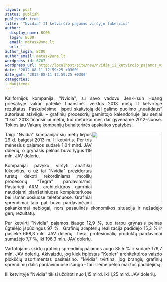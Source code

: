 ```yaml
---
layout: post
status: publish
published: true
title: '"Nvidia" II ketvirčio pajamos viršyjo lūkesčius'
author:
  display_name: BC00
  login: BC00
  email: matasx@one.lt
  url: ''
author_login: BC00
author_email: matasx@one.lt
wordpress_id: 6767
wordpress_url: http://localhost/site/new/nvidia_ii_ketvircio_pajamos_virsyjo_lukescius/
date: '2012-08-11 12:59:25 +0300'
date_gmt: '2012-08-11 12:59:25 +0300'
categories:
- Naujienos
---
```

<p style="text-align: justify;">
	Kalifornijos kompanija, &quot;Nvidia&quot;, su savo vadovu Jen-Hsun Huang prie&scaron;akyje vakar pateikė finansinės veiklos 2013 metų II ketvirtyje rezultatus. Paskubėsime&nbsp; įspėti skaitytoją dėl galimo puolimo &bdquo;neatidaus&ldquo; autoriaus atžvilgiu &ndash; grafinių procesorių gamintojo kalendoriuje jau seniai &quot;tiksi&quot; 2013 finansiniai metai, tuo metu kai mes dar gyvename 2012-siuose. Tokios jau Vakarų kompanijų buhalterinės apskaitos ypatybės.</p>
<p style="text-align: justify;">
	<img alt="" src="http://technews.lt/userfiles/nvidialogoin.jpg" style="width: 225px; height: 225px; float: right;" />Taigi &quot;Nvidia&quot; kompanijai &scaron;ių metų liepos 29 d. baigėsi 2013 m. II ketvirtis. Per tris mėnesius pajamos sudarė 1,04 mlrd. JAV dolerių, o grynasis pelnas buvo lygus 119 mln. JAV dolerių.</p>
<p style="text-align: justify;">
	Kompanijai pavyko vir&scaron;yti analitikų lūkesčius, o už tai &quot;Nvidia&quot; prezidentas turėtų dėkoti rekordiniams mobilių procesorių &quot;Tegra&quot; pardavimams. Pastarieji ARM architektūros gaminiai naudojami plan&scaron;etiniuose kompiuteriuose bei i&scaron;maniuosiuose telefonuose. Grafiniai sprendimai taip pat buvo pardavinėjami pakankamai neblogai, nors pasaulinės ekonomikos situacija ir nežadėjo gerų rezultatų.</p>
<p style="text-align: justify;">
	Per ketvirtį &quot;Nvidia&quot; pajamos i&scaron;augo 12,9 %, tuo tarpu grynasis pelnas ūgtelėjo įspūdingus 97 %.&nbsp; Grafinių adapterių realizacija padidėjo 15,3 % ir pasiekė 668,3 mln. JAV dolerių. Tiesa, profesionalių produktų pardavimai sumažėjo 7,7 %, iki 196,3 mln. JAV dolerių.</p>
<p style="text-align: justify;">
	Vartotojams skirtų grafinių sprendimų pajamos augo 35,5 % ir sudarė 179,7 mln. JAV dolerių. Akivaizdu, jog kiek i&scaron;plėstas &quot;Kepler&quot; architektūros vaizdo plok&scaron;čių asortimentas pasiteisino. &quot;Nvidia&quot; tvirtina, jog brangių grafinių sprendimų dalis pardavimuose i&scaron;augo &ndash; tai ir lėmė pelno maržos padidėjimą.</p>
<p style="text-align: justify;">
	III ketvirtyje &quot;Nvidia&quot; tikisi uždirbti nuo 1,15 mlrd. iki 1,25 mlrd. JAV dolerių.</p>
